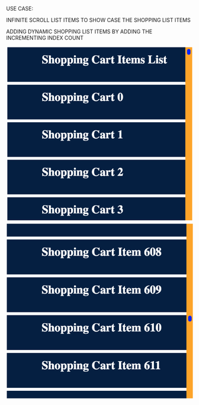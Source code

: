 USE CASE:

INFINITE SCROLL LIST ITEMS TO SHOW CASE THE SHOPPING LIST ITEMS

ADDING DYNAMIC SHOPPING LIST ITEMS BY ADDING THE INCREMENTING INDEX COUNT

![alt text](https://github.com/GaneshMadhuDev/InfiniteScrolList/blob/master/screenshots/1.png?raw=true)
![alt text](https://github.com/GaneshMadhuDev/InfiniteScrolList/blob/master/screenshots/2.png?raw=true)